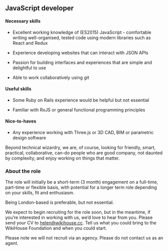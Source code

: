 ## JavaScript developer

#### Necessary skills

* Excellent working knowledge of (ES2015) JavaScript - comfortable writing well-organised, tested code using modern libraries such as React and Redux

* Experience developing websites that can interact with JSON APIs

* Passion for building interfaces and experiences that are simple and delightful to use

* Able to work collaboratively using git


#### Useful skills

* Some Ruby on Rails experience would be helpful but not essential

* Familiar with RxJS or general functional programming principles


#### Nice-to-haves

* Any experience working with Three.js or 3D CAD, BIM or parametric design software

Beyond technical wizardry, we are, of course, looking for friendly, smart, practical, collaborative, can-do people who are good company, not daunted by complexity, and enjoy working on things that matter.

### About the role

The role will initially be a short-term (3 month) engagement on a full-time, part-time or flexible basis, with potential for a longer term role depending on your skills, fit and enthusiasm.

Being London-based is preferable, but not essential.

We expect to begin recruiting for the role soon, but in the meantime, if you’re interested in working with us, we’d love to hear from you. Please send your CV to [helen@wikihouse.cc](mailto:helen@wikihouse.cc). Tell us what you could bring to the WikiHouse Foundation and when you could start.

Please note we will not recruit via an agency. Please do not contact us as an agent.
